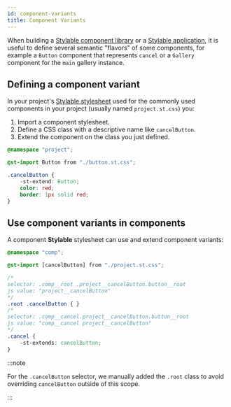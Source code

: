 ```yaml
---
id: component-variants
title: Component Variants
---
```


When building a [Stylable component library](./stylable-component-library.md) or a [Stylable application](./stylable-application.md), it is useful to define several semantic "flavors" of some components, for example a `Button` component that represents `cancel` or a `Gallery` component for the `main` gallery instance. 

## Defining a component variant

In your project's [Stylable stylesheet](./project-commons.md) used for the commonly used components in your project (usually named `project.st.css`) you:
1. Import a component stylesheet. 
2. Define a CSS class with a descriptive name like `cancelButton`.
3. Extend the component on the class you just defined.

```css
@namespace "project";

@st-import Button from "./button.st.css";

.cancelButton {
    -st-extend: Button;
    color: red;
    border: 1px solid red;
}
```

## Use component variants in components

A component **Stylable** stylesheet can use and extend component variants:

```css
@namespace "comp";

@st-import [cancelButton] from "./project.st.css";

/*
selector: .comp__root .project__cancelButton.button__root
js value: "project__cancelButton"
*/
.root .cancelButton { }
/*
selector: .comp__cancel.project__cancelButton.button__root
js value: "comp__cancel project__cancelButton"
*/
.cancel {
    -st-extends: cancelButton;
}
```

:::note

For the `.cancelButton` selector, we manually added the `.root` class to avoid overriding `cancelButton` outside of this scope.

:::
